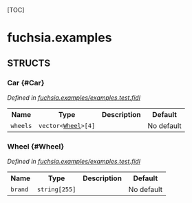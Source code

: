 [TOC]

# fuchsia.examples




## **STRUCTS**

### Car {#Car}
*Defined in [fuchsia.examples/examples.test.fidl](https://fuchsia.googlesource.com/fuchsia/+/master/examples/fidl/fuchsia.examples/examples.test.fidl#7)*





<table>
    <tr><th>Name</th><th>Type</th><th>Description</th><th>Default</th></tr><tr>
            <td><code>wheels</code></td>
            <td>
                <code>vector&lt;<a class='link' href='#Wheel'>Wheel</a>&gt;[4]</code>
            </td>
            <td></td>
            <td>No default</td>
        </tr>
</table>

### Wheel {#Wheel}
*Defined in [fuchsia.examples/examples.test.fidl](https://fuchsia.googlesource.com/fuchsia/+/master/examples/fidl/fuchsia.examples/examples.test.fidl#11)*





<table>
    <tr><th>Name</th><th>Type</th><th>Description</th><th>Default</th></tr><tr>
            <td><code>brand</code></td>
            <td>
                <code>string[255]</code>
            </td>
            <td></td>
            <td>No default</td>
        </tr>
</table>















